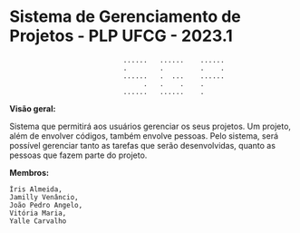 # Sistema de Gerenciamento de Projetos - PLP UFCG - 2023.1

                                ......   ......    ......   
                                .        .         .    .
                                ......   .  ...    ......        
                                     .   .    .    .
                                ......   ......    .
**Visão geral:**

Sistema que permitirá aos usuários gerenciar os seus projetos. Um projeto, além de envolver códigos, também envolve pessoas. Pelo sistema, será possível gerenciar tanto as tarefas que serão desenvolvidas, quanto as pessoas que fazem parte do projeto.

**Membros:**

    Íris Almeida,
    Jamilly Venâncio,
    João Pedro Angelo,
    Vitória Maria, 
    Yalle Carvalho
